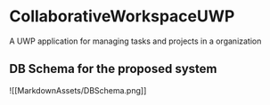 # CollaborativeWorkspaceUWP
A UWP application for managing tasks and projects in a organization

## DB Schema for the proposed system

![[MarkdownAssets/DBSchema.png]]
